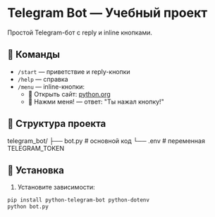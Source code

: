 # Telegram Bot — Учебный проект

Простой Telegram-бот с reply и inline кнопками.

## 📌 Команды

- `/start` — приветствие и reply-кнопки
- `/help` — справка
- `/menu` — inline-кнопки:
  - 🔗 Открыть сайт: [python.org](https://www.python.org)
  - 🔘 Нажми меня! — ответ: "Ты нажал кнопку!"

## 📁 Структура проекта
telegram_bot/ ├── bot.py # основной код └── .env # переменная TELEGRAM_TOKEN


## 🚀 Установка

1. Установите зависимости:

```bash
pip install python-telegram-bot python-dotenv
python bot.py
